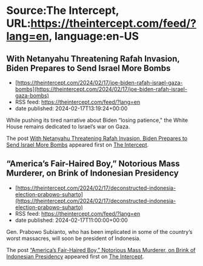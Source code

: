 # Source:The Intercept, URL:https://theintercept.com/feed/?lang=en, language:en-US

## With Netanyahu Threatening Rafah Invasion, Biden Prepares to Send Israel More Bombs
 - [https://theintercept.com/2024/02/17/joe-biden-rafah-israel-gaza-bombs](https://theintercept.com/2024/02/17/joe-biden-rafah-israel-gaza-bombs)
 - RSS feed: https://theintercept.com/feed/?lang=en
 - date published: 2024-02-17T13:19:24+00:00

<p>While pushing its tired narrative about Biden “losing patience," the White House remains dedicated to Israel’s war on Gaza.</p>
<p>The post <a href="https://theintercept.com/2024/02/17/joe-biden-rafah-israel-gaza-bombs/">With Netanyahu Threatening Rafah Invasion, Biden Prepares to Send Israel More Bombs</a> appeared first on <a href="https://theintercept.com">The Intercept</a>.</p>

## “America’s Fair-Haired Boy,” Notorious Mass Murderer, on Brink of Indonesian Presidency
 - [https://theintercept.com/2024/02/17/deconstructed-indonesia-election-prabowo-suharto](https://theintercept.com/2024/02/17/deconstructed-indonesia-election-prabowo-suharto)
 - RSS feed: https://theintercept.com/feed/?lang=en
 - date published: 2024-02-17T11:00:00+00:00

<p>Gen. Prabowo Subianto, who has been implicated in some of the country’s worst massacres, will soon be president of Indonesia.</p>
<p>The post <a href="https://theintercept.com/2024/02/17/deconstructed-indonesia-election-prabowo-suharto/">“America’s Fair-Haired Boy,” Notorious Mass Murderer, on Brink of Indonesian Presidency</a> appeared first on <a href="https://theintercept.com">The Intercept</a>.</p>

